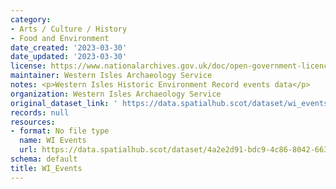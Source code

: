 ```yaml
---
category:
- Arts / Culture / History
- Food and Environment
date_created: '2023-03-30'
date_updated: '2023-03-30'
license: https://www.nationalarchives.gov.uk/doc/open-government-licence/version/3/
maintainer: Western Isles Archaeology Service
notes: <p>Western Isles Historic Environment Record events data</p>
organization: Western Isles Archaeology Service
original_dataset_link: ' https://data.spatialhub.scot/dataset/wi_events-wia'
records: null
resources:
- format: No file type
  name: WI Events
  url: https://data.spatialhub.scot/dataset/4a2e2d91-bdc9-4c86-8042-6638d088cf57/resource/4c177f62-87f6-4172-be27-5a1d8f554300/download/wievents_ips.tab
schema: default
title: WI_Events
---
```

